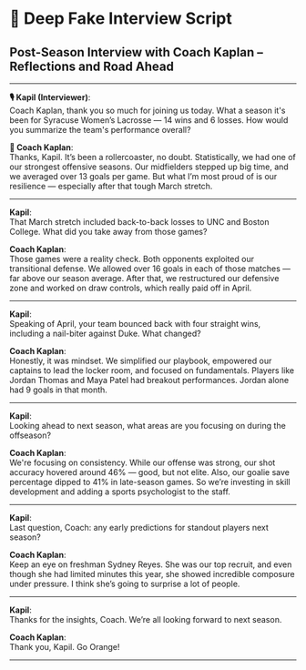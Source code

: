 # 🎤 Deep Fake Interview Script
## Post-Season Interview with Coach Kaplan – Reflections and Road Ahead

---

**🎙️ Kapil (Interviewer)**:  
Coach Kaplan, thank you so much for joining us today. What a season it's been for Syracuse Women’s Lacrosse — 14 wins and 6 losses. How would you summarize the team's performance overall?

**🧢 Coach Kaplan**:  
Thanks, Kapil. It’s been a rollercoaster, no doubt. Statistically, we had one of our strongest offensive seasons. Our midfielders stepped up big time, and we averaged over 13 goals per game. But what I’m most proud of is our resilience — especially after that tough March stretch.

---

**Kapil**:  
That March stretch included back-to-back losses to UNC and Boston College. What did you take away from those games?

**Coach Kaplan**:  
Those games were a reality check. Both opponents exploited our transitional defense. We allowed over 16 goals in each of those matches — far above our season average. After that, we restructured our defensive zone and worked on draw controls, which really paid off in April.

---

**Kapil**:  
Speaking of April, your team bounced back with four straight wins, including a nail-biter against Duke. What changed?

**Coach Kaplan**:  
Honestly, it was mindset. We simplified our playbook, empowered our captains to lead the locker room, and focused on fundamentals. Players like Jordan Thomas and Maya Patel had breakout performances. Jordan alone had 9 goals in that month.

---

**Kapil**:  
Looking ahead to next season, what areas are you focusing on during the offseason?

**Coach Kaplan**:  
We're focusing on consistency. While our offense was strong, our shot accuracy hovered around 46% — good, but not elite. Also, our goalie save percentage dipped to 41% in late-season games. So we’re investing in skill development and adding a sports psychologist to the staff.

---

**Kapil**:  
Last question, Coach: any early predictions for standout players next season?

**Coach Kaplan**:  
Keep an eye on freshman Sydney Reyes. She was our top recruit, and even though she had limited minutes this year, she showed incredible composure under pressure. I think she’s going to surprise a lot of people.

---

**Kapil**:  
Thanks for the insights, Coach. We’re all looking forward to next season.

**Coach Kaplan**:  
Thank you, Kapil. Go Orange!

---